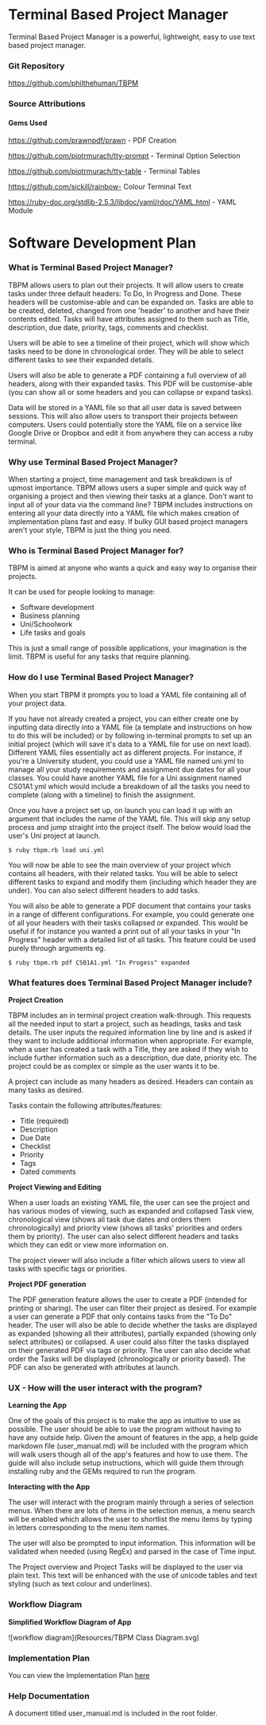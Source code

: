 # Terminal Based Project Manager

Terminal Based Project Manager is a powerful, lightweight, easy to use text based project manager.

### Git Repository

https://github.com/philthehuman/TBPM

### Source Attributions

#### Gems Used

https://github.com/prawnpdf/prawn - PDF Creation

https://github.com/piotrmurach/tty-prompt - Terminal Option Selection

https://github.com/piotrmurach/tty-table - Terminal Tables

https://github.com/sickill/rainbow- Colour Terminal Text

https://ruby-doc.org/stdlib-2.5.3/libdoc/yaml/rdoc/YAML.html - YAML Module




# Software Development Plan

### What is Terminal Based Project Manager?

TBPM allows users to plan out their projects. It will allow users to create tasks under three default headers: To Do, In Progress and Done. These headers will be customise-able and can be expanded on. Tasks are able to be created, deleted, changed from one 'header' to another and have their contents edited. Tasks will have attributes assigned to them such as Title, description, due date, priority, tags, comments and checklist.

Users will be able to see a timeline of their project, which will show which tasks need to be done in chronological order. They will be able to select different tasks to see their expanded details.

Users will also be able to generate a PDF containing a full overview of all headers, along with their expanded tasks. This PDF will be customise-able (you can show all or some headers and you can collapse or expand tasks).

Data will be stored in a YAML file so that all user data is saved between sessions. This will also allow users to transport their projects between computers. Users could potentially store the YAML file on a service like Google Drive or Dropbox and edit it from anywhere they can access a ruby terminal.

### Why use Terminal Based Project Manager?

When starting a project, time management and task breakdown is of upmost importance. TBPM allows users a super simple and quick way of organising a project and then viewing their tasks at a glance. Don't want to input all of your data via the command line? TBPM includes instructions on entering all your data directly into a YAML file which makes creation of implementation plans fast and easy. If bulky GUI based project managers aren't your style, TBPM is just the thing you need.

### Who is Terminal Based Project Manager for?

TBPM is aimed at anyone who wants a quick and easy way to organise their projects.

It can be used for people looking to manage:

- Software development
- Business planning
- Uni/Schoolwork
- Life tasks and goals

This is just a small range of possible applications, your imagination is the limit. TBPM is useful for any tasks that require planning.

### How do I use Terminal Based Project Manager?

When you start TBPM it prompts you to load a YAML file containing all of your project data.

If you have not already created a project, you can either create one by inputting data directly into a YAML file (a template and instructions on how to do this will be included) or by following in-terminal prompts to set up an initial project (which will save it's data to a YAML file for use on next load). Different YAML files essentially act as different projects. For instance, if you're a University student, you could use a YAML file named uni.yml to manage all your study requirements and assignment due dates for all your classes. You could have another YAML file for a Uni assignment named CS01A1.yml which would include a breakdown of all the tasks you need to complete (along with a timeline) to finish the assignment.

Once you have a project set up, on launch you can load it up with an argument that includes the name of the YAML file. This will skip any setup process and jump straight into the project itself. The below would load the user's Uni project at launch.

```
$ ruby tbpm.rb load uni.yml
```

You will now be able to see the main overview of your project which contains all headers, with their related tasks. You will be able to select different tasks to expand and modify them (including which header they are under). You can also select different headers to add tasks.

You will also be able to generate a PDF document that contains your tasks in a range of different configurations. For example, you could generate one of all your headers with their tasks collapsed or expanded. This would be useful if for instance you wanted a print out of all your tasks in your "In Progress" header with a detailed list of all tasks. This feature could be used purely through arguments eg. 

```
$ ruby tbpm.rb pdf CS01A1.yml "In Progess" expanded
```



### What features does Terminal Based Project Manager include? ###

**Project Creation**

TBPM includes an in terminal project creation walk-through. This requests all the needed input to start a project, such as headings, tasks and task details. The user inputs the required information line by line and is asked if they want to include additional information when appropriate. For example, when a user has created a task with a Title, they are asked if they wish to include further information such as a description, due date, priority etc. The project could be as complex or simple as the user wants it to be.

A project can include as many headers as desired. Headers can contain as many tasks as desired.

Tasks contain the following attributes/features:

- Title (required)
- Description
- Due Date
- Checklist
- Priority
- Tags
- Dated comments

**Project Viewing and Editing**

When a user loads an existing YAML file, the user can see the project and has various modes of viewing, such as expanded and collapsed Task view, chronological view (shows all task due dates and orders them chronologically) and priority view (shows all tasks' priorities and orders them by priority). The user can also select different headers and tasks which they can edit or view more information on.

The project viewer will also include a filter which allows users to view all tasks with specific tags or priorities.

**Project PDF generation**

The PDF generation feature allows the user to create a PDF (intended for printing or sharing). The user can filter their project as desired. For example a user can generate a PDF that only contains tasks from the "To Do" header. The user will also be able to decide whether the tasks are displayed as expanded (showing all their attributes), partially expanded (showing only select attributes) or collapsed. A user could also filter the tasks displayed on their generated PDF via tags or priority. The user can also decide what order the Tasks will be displayed (chronologically or priority based). The PDF can also be generated with attributes at launch.

### UX - How will the user interact with the program?

**Learning the App**

One of the goals of this project is to make the app as intuitive to use as possible. The user should be able to use the program without having to have any outside help. Given the amount of features in the app, a help guide markdown file (user_manual.md) will be included with the program which will walk users though all of the app's features and how to use them. The guide will also include setup instructions, which will guide them through installing ruby and the GEMs required to run the program.

**Interacting with the App**

The user will interact with the program mainly through a series of selection menus. When there are lots of items in the selection menus, a menu search will be enabled which allows the user to shortlist the menu items by typing in letters corresponding to the menu item names.

The user will also be prompted to input information. This information will be validated when needed (using  RegEx) and parsed in the case of Time input.

The Project overview and Project Tasks will be displayed to the user via plain text. This text will be enhanced with the use of unicode tables and text styling (such as text colour and underlines).

### Workflow Diagram

**Simplified Workflow Diagram of App**

![workflow diagram](Resources/TBPM Class Diagram.svg)

### Implementation Plan

You can view the Implementation Plan [here](https://trello.com/b/D16Bl7u9/tbpm-app)

### Help Documentation

A document titled user_manual.md is included in the root folder.
